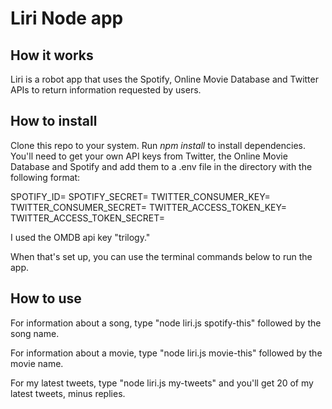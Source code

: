 # Liri Node app #

## How it works ##

Liri is a robot app that uses the Spotify, Online Movie Database and Twitter APIs to return information requested by users.

## How to install ##

Clone this repo to your system. Run _npm install_ to install dependencies. You'll need to get your own API keys from Twitter, the Online Movie Database and Spotify and add them to a .env file in the directory with the following format:

SPOTIFY_ID=
SPOTIFY_SECRET=
TWITTER_CONSUMER_KEY=
TWITTER_CONSUMER_SECRET=
TWITTER_ACCESS_TOKEN_KEY=
TWITTER_ACCESS_TOKEN_SECRET=

I used the OMDB api key "trilogy."

When that's set up, you can use the terminal commands below to run the app.

## How to use ##

For information about a song, type "node liri.js spotify-this" followed by the song name.

For information about a movie, type "node liri.js movie-this" followed by the movie name.

For my latest tweets, type "node liri.js my-tweets" and you'll get 20 of my latest tweets, minus replies.
